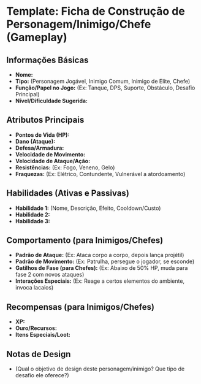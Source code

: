 # Template: Ficha de Construção de Personagem/Inimigo/Chefe (Gameplay)

## Informações Básicas
*   **Nome:**
*   **Tipo:** (Personagem Jogável, Inimigo Comum, Inimigo de Elite, Chefe)
*   **Função/Papel no Jogo:** (Ex: Tanque, DPS, Suporte, Obstáculo, Desafio Principal)
*   **Nível/Dificuldade Sugerida:**

## Atributos Principais
*   **Pontos de Vida (HP):**
*   **Dano (Ataque):**
*   **Defesa/Armadura:**
*   **Velocidade de Movimento:**
*   **Velocidade de Ataque/Ação:**
*   **Resistências:** (Ex: Fogo, Veneno, Gelo)
*   **Fraquezas:** (Ex: Elétrico, Contundente, Vulnerável a atordoamento)

## Habilidades (Ativas e Passivas)
*   **Habilidade 1:** (Nome, Descrição, Efeito, Cooldown/Custo)
*   **Habilidade 2:**
*   **Habilidade 3:**

## Comportamento (para Inimigos/Chefes)
*   **Padrão de Ataque:** (Ex: Ataca corpo a corpo, depois lança projétil)
*   **Padrão de Movimento:** (Ex: Patrulha, persegue o jogador, se esconde)
*   **Gatilhos de Fase (para Chefes):** (Ex: Abaixo de 50% HP, muda para fase 2 com novos ataques)
*   **Interações Especiais:** (Ex: Reage a certos elementos do ambiente, invoca lacaios)

## Recompensas (para Inimigos/Chefes)
*   **XP:**
*   **Ouro/Recursos:**
*   **Itens Especiais/Loot:**

## Notas de Design
*   (Qual o objetivo de design deste personagem/inimigo? Que tipo de desafio ele oferece?)
